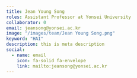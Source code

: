 ```yaml
---
title: Jean Young Song
roles: Assistant Professor at Yonsei University
collaborator: 0
email: jeansong@yonsei.ac.kr
image: "/images/team/Jean Young Song.png"
keyword: "HAI"
description: this is meta description
social:
  - name: email
    icon: fa-solid fa-envelope
    link: mailto:jeansong@yonsei.ac.kr
---
```


